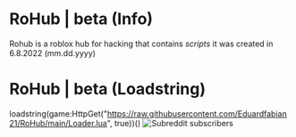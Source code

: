 # RoHub | beta (Info)
Rohub is a roblox hub for hacking that contains *scripts*
it was created in 6.8.2022 (mm.dd.yyyy)
# RoHub | beta (Loadstring)
loadstring(game:HttpGet("https://raw.githubusercontent.com/Eduardfabian21/RoHub/main/Loader.lua", true))()
<img alt="Subreddit subscribers" src="https://img.shields.io/reddit/subreddit-subscribers/Roblox?color=Yellow&logo=roblox&logoColor=Blue&style=plastic">
